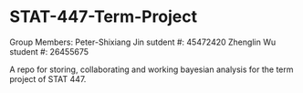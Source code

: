 # STAT-447-Term-Project
Group Members:
Peter-Shixiang Jin sutdent #: 45472420
Zhenglin Wu student #: 26455675

A repo for storing, collaborating and working bayesian analysis for the term project of STAT 447.
